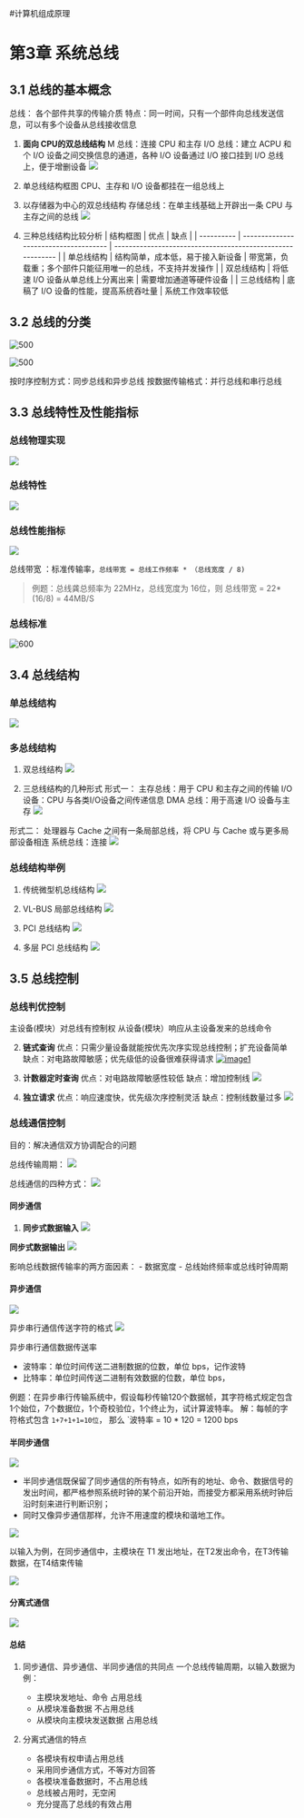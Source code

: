 #计算机组成原理

# 第3章 系统总线
## 3.1 总线的基本概念
总线： 各个部件共享的传输介质
特点：同一时间，只有一个部件向总线发送信息，可以有多个设备从总线接收信息

1. **面向 CPU的双总线结构**
	M 总线：连接 CPU 和主存
	I/O 总线：建立 ACPU 和个 I/O 设备之间交换信息的通道，各种 I/O 设备通过 I/O 接口挂到 I/O  总线上，便于增删设备
	![](https://raw.githubusercontent.com/Anlieh/PicBucket/master/20220915142137.png)
	
2. 单总线结构框图
	CPU、主存和 I/O 设备都挂在一组总线上

3. 以存储器为中心的双总线结构
	存储总线：在单主线基础上开辟出一条 CPU 与主存之间的总线
	![](https://raw.githubusercontent.com/Anlieh/PicBucket/master/20220915140943.png)
	
4. 三种总线结构比较分析
| 结构框图   | 优点                                  | 缺点                                                       |
| ---------- | ------------------------------------- | ---------------------------------------------------------- |
| 单总线结构 | 结构简单，成本低，易于接入新设备      | 带宽第，负载重；多个部件只能征用唯一的总线，不支持并发操作 |
| 双总线结构 | 将低速 I/O 设备从单总线上分离出来     | 需要增加通道等硬件设备                                     |
| 三总线结构 | 底稿了 I/O 设备的性能，提高系统吞吐量 | 系统工作效率较低

## 3.2 总线的分类

![500](https://raw.githubusercontent.com/Anlieh/PicBucket/master/20220915143336.png)

![500](https://raw.githubusercontent.com/Anlieh/PicBucket/master/20220915143409.png)

按时序控制方式：同步总线和异步总线
按数据传输格式：并行总线和串行总线

## 3.3 总线特性及性能指标
### 总线物理实现
![](https://raw.githubusercontent.com/Anlieh/PicBucket/master/20220915144357.png)

### 总线特性
![](https://raw.githubusercontent.com/Anlieh/PicBucket/master/20220915144417.png)

### 总线性能指标

![](https://raw.githubusercontent.com/Anlieh/PicBucket/master/20220915144427.png)

总线带宽 ：标准传输率，`总线带宽 = 总线工作频率 * （总线宽度 / 8)` 

> 例题：总线龚总频率为 22MHz，总线宽度为 16位，则 总线带宽 = 22*(16/8) = 44MB/S

### 总线标准
![600](https://raw.githubusercontent.com/Anlieh/PicBucket/master/20220915144837.png)

## 3.4 总线结构
### 单总线结构
![](https://raw.githubusercontent.com/Anlieh/PicBucket/master/20220915170424.png)


### 多总线结构
1. 双总线结构
![](https://raw.githubusercontent.com/Anlieh/PicBucket/master/20220915170607.png)

2. 三总线结构的几种形式
形式一：
	主存总线：用于 CPU 和主存之间的传输
	I/O 设备：CPU 与各类I/O设备之间传递信息
	DMA 总线：用于高速 I/O 设备与主存
	![](https://raw.githubusercontent.com/Anlieh/PicBucket/master/20220915170638.png)

形式二：
	处理器与 Cache 之间有一条局部总线，将 CPU 与 Cache 或与更多局部设备相连
	系统总线：连接
![](https://raw.githubusercontent.com/Anlieh/PicBucket/master/20220915170658.png)


### 总线结构举例
1. 传统微型机总线结构
   ![](https://raw.githubusercontent.com/Anlieh/PicBucket/master/20220921165254.png)


2. VL-BUS 局部总线结构
   ![](https://raw.githubusercontent.com/Anlieh/PicBucket/master/20220921165243.png)


3. PCI 总线结构
   ![](https://raw.githubusercontent.com/Anlieh/PicBucket/master/20220921165159.png)


4. 多层 PCI 总线结构
   ![](https://raw.githubusercontent.com/Anlieh/PicBucket/master/20220921165137.png)


## 3.5 总线控制
### 总线判优控制
主设备(模块）对总线有控制权
从设备(模块）响应从主设备发来的总线命令

2. **链式查询**
   优点：只需少量设备就能按优先次序实现总线控制；扩充设备简单
   缺点：对电路故障敏感；优先级低的设备很难获得请求
   [![image1](https://raw.githubusercontent.com/Anlieh/PicBucket/master/20220921173826.png)]()

2. **计数器定时查询**
   优点：对电路故障敏感性较低
   缺点：增加控制线
   ![](https://raw.githubusercontent.com/Anlieh/PicBucket/master/20220921174142.png)

3. **独立请求**
   优点：响应速度快，优先级次序控制灵活
   缺点：控制线数量过多
   ![](https://raw.githubusercontent.com/Anlieh/PicBucket/master/20220921174424.png)

### 总线通信控制
目的：解决通信双方协调配合的问题

总线传输周期：
	![](https://raw.githubusercontent.com/Anlieh/PicBucket/master/20220921180102.png)

总线通信的四种方式：
	![](https://raw.githubusercontent.com/Anlieh/PicBucket/master/20220921180118.png)

#### 同步通信
1. **同步式数据输入**
![](https://raw.githubusercontent.com/Anlieh/PicBucket/master/20220921193753.png)

**同步式数据输出**
![](https://raw.githubusercontent.com/Anlieh/PicBucket/master/20220921193913.png)

影响总线数据传输率的两方面因素：
	- 数据宽度
	- 总线始终频率或总线时钟周期

#### 异步通信
![](https://raw.githubusercontent.com/Anlieh/PicBucket/master/20220921193937.png)

异步串行通信传送字符的格式
![](https://raw.githubusercontent.com/Anlieh/PicBucket/master/20220921195351.png)

异步串行通信数据传送率
- 波特率：单位时间传送二进制数据的位数，单位 bps，记作波特
- 比特率：单位时间传送二进制有效数据的位数，单位 bps，

例题：在异步串行传输系统中，假设每秒传输120个数据帧，其字符格式规定包含1个始位，7个数据位，1个奇校验位，1个终止为，试计算波特率。
解：每帧的字符格式包含   `1+7+1+1=10位`，
		那么 `波特率 = 10 * 120 = 1200 bps 

#### 半同步通信

![](https://raw.githubusercontent.com/Anlieh/PicBucket/master/20220921200519.png)
- 半同步通信既保留了同步通信的所有特点，如所有的地址、命令、数据信号的发出时间，都严格参照系统时钟的某个前沿开始，而接受方都采用系统时钟后沿时刻来进行判断识别；
- 同时又像异步通信那样，允许不用速度的模块和谐地工作。

![](https://raw.githubusercontent.com/Anlieh/PicBucket/master/20220921201014.png)

以输入为例，在同步通信中，主模块在 T1 发出地址，在T2发出命令，在T3传输数据，在T4结束传输

![](https://raw.githubusercontent.com/Anlieh/PicBucket/master/20220921200545.png)

 #### 分离式通信
 ![](https://raw.githubusercontent.com/Anlieh/PicBucket/master/20220921201308.png)

#### 总结
1. 同步通信、异步通信、半同步通信的共同点
   一个总线传输周期，以输入数据为例：
   -  主模块发地址、命令                   占用总线
   - 从模块准备数据                             不占用总线
   - 从模块向主模块发送数据            占用总线
   
2. 分离式通信的特点
   - 各模块有权申请占用总线
   - 采用同步通信方式，不等对方回答
   - 各模块准备数据时，不占用总线
   - 总线被占用时，无空闲
   - 充分提高了总线的有效占用
   

